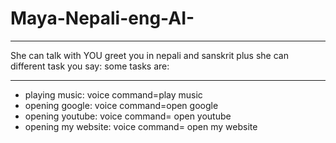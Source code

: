 # Maya-Nepali-eng-AI-

*******************************************************************************************

She can talk with YOU greet you in nepali and sanskrit plus she can different task you say:
some tasks are:
********************************************************************************************
* playing music: voice command=play music
* opening google: voice command=open google
* opening youtube: voice command= open youtube
* opening my website: voice command= open my website
